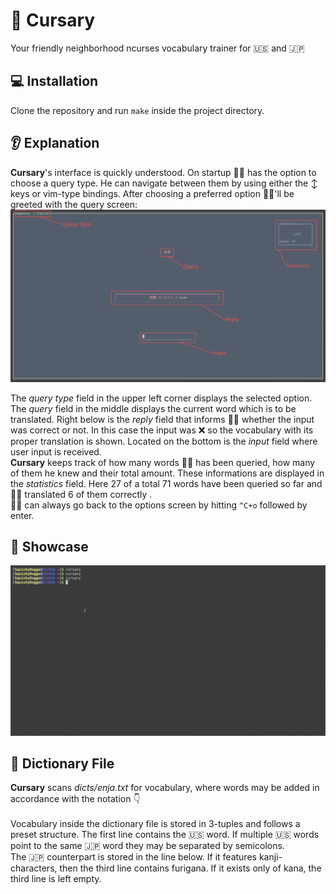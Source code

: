 # :green_book: Cursary
Your friendly neighborhood ncurses vocabulary trainer for :us: and :jp:

## :computer: Installation
Clone the repository and run `make` inside the project directory.

## :ear: Explanation
__Cursary__'s interface is quickly understood. On startup :curly_haired_man: has the option to choose a query type.
He can navigate between them by using either the :arrow_up_down: keys or vim-type bindings.
After choosing a preferred option :curly_haired_man:'ll be greeted with the query screen:
![options_menu](demo/components.jpg "Components")

The _query type_ field in the upper left corner displays the selected option. The _query_ field in the middle displays the current word which is to be translated.
Right below is the _reply_ field that informs :curly_haired_man: whether the input was correct or not. In this case the input was :x: so the vocabulary with its proper
translation is shown.
Located on the bottom is the _input_ field where user input is received.\
__Cursary__ keeps track of how many words :curly_haired_man: has been queried, how many of them he knew and their total amount.
These informations are displayed in the _statistics_ field. Here 27 of a total 71 words have been queried so far and :curly_haired_man: translated 6 of them correctly .\
:curly_haired_man: can always go back to the options screen by hitting `^C+o` followed by enter.

## :eyes: Showcase
![Cursary](demo/cursary.gif)

## :file_folder: Dictionary File
__Cursary__ scans _dicts/enja.txt_ for vocabulary, where words may be added in accordance with the notation :point_down:\
\
Vocabulary inside the dictionary file is stored in 3-tuples and follows a preset structure.
The first line contains the :us: word. If multiple :us: words point to the same :jp: word they may be separated by semicolons.\
The :jp: counterpart is stored in the line below. If it features kanji-characters, then the third line contains furigana.
If it exists only of kana, the third line is left empty.
